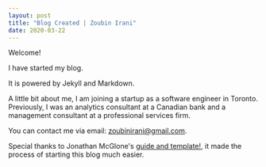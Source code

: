```yaml
---
layout: post
title: "Blog Created | Zoubin Irani"
date: 2020-03-22
---
```

Welcome!

I have started my blog.

It is powered by Jekyll and Markdown.

A little bit about me, I am joining a startup as a software engineer in Toronto. Previously, I was an analytics consultant at a Canadian bank and a management consultant at a professional services firm.

You can contact me via email: [zoubinirani@gmail.com](mailto:zoubinirani@gmail.com).

Special thanks to Jonathan McGlone's [guide and template!](http://jmcglone.com/guides/github-pages/"), it made the process of starting this blog much easier.


